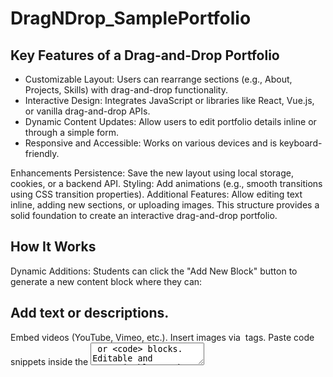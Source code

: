 # DragNDrop_SamplePortfolio
## Key Features of a Drag-and-Drop Portfolio
* Customizable Layout: Users can rearrange sections (e.g., About, Projects, Skills) with drag-and-drop functionality.
* Interactive Design: Integrates JavaScript or libraries like React, Vue.js, or vanilla drag-and-drop APIs.
* Dynamic Content Updates: Allow users to edit portfolio details inline or through a simple form.
* Responsive and Accessible: Works on various devices and is keyboard-friendly.

Enhancements
Persistence: Save the new layout using local storage, cookies, or a backend API.
Styling: Add animations (e.g., smooth transitions using CSS transition properties).
Additional Features: Allow editing text inline, adding new sections, or uploading images.
This structure provides a solid foundation to create an interactive drag-and-drop portfolio.
## How It Works
Dynamic Additions: Students can click the "Add New Block" button to generate a new content block where they can:

## Add text or descriptions.
Embed videos (YouTube, Vimeo, etc.).
Insert images via <img> tags.
Paste code snippets inside the <textarea> or <code> blocks.
Editable and Customizable:
Each block starts with placeholders that can be edited inline. Students can expand their portfolio by embedding custom HTML, CSS, or JavaScript.

## Content Removal:
Each block includes a "Remove Block" button to delete unnecessary entries.

## How Students Can Use It
Embed a YouTube video:

## html
Copy code
<iframe width="560" height="315" src="https://www.youtube.com/embed/VIDEO_ID" frameborder="0" allowfullscreen></iframe>
Add an image:

html
Copy code
<img src="assets/image.jpg" alt="Project Screenshot" width="100%">
Embed live code snippets using online platforms like CodePen:

html
Copy code
<iframe height="300" style="width: 100%;" scrolling="no" title="CodePen Example" src="https://codepen.io/pen/embedded/example" frameborder="no"></iframe>
This template empowers students to incrementally build their portfolios with minimal technical barriers while maintaining creative freedom. Let me know if you'd like additional features!